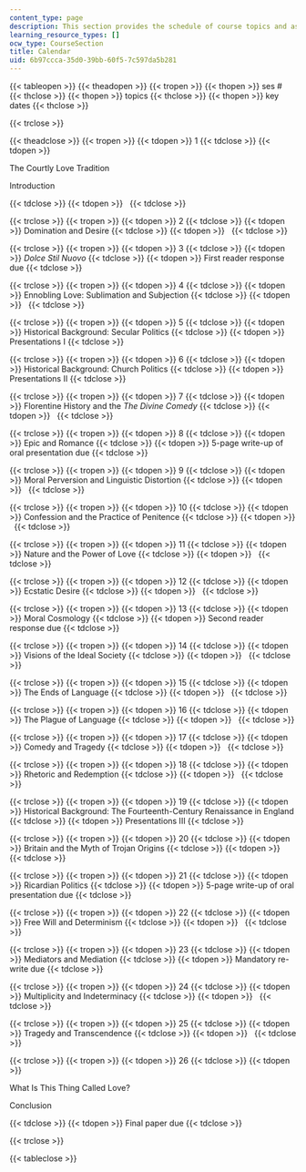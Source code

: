 ```yaml
---
content_type: page
description: This section provides the schedule of course topics and assignments.
learning_resource_types: []
ocw_type: CourseSection
title: Calendar
uid: 6b97ccca-35d0-39bb-60f5-7c597da5b281
---
```


{{< tableopen >}}
{{< theadopen >}}
{{< tropen >}}
{{< thopen >}}
ses #
{{< thclose >}}
{{< thopen >}}
topics
{{< thclose >}}
{{< thopen >}}
key dates
{{< thclose >}}

{{< trclose >}}

{{< theadclose >}}
{{< tropen >}}
{{< tdopen >}}
1
{{< tdclose >}}
{{< tdopen >}}


The Courtly Love Tradition

Introduction


{{< tdclose >}}
{{< tdopen >}}
 
{{< tdclose >}}

{{< trclose >}}
{{< tropen >}}
{{< tdopen >}}
2
{{< tdclose >}}
{{< tdopen >}}
Domination and Desire
{{< tdclose >}}
{{< tdopen >}}
 
{{< tdclose >}}

{{< trclose >}}
{{< tropen >}}
{{< tdopen >}}
3
{{< tdclose >}}
{{< tdopen >}}
_Dolce Stil Nuovo_
{{< tdclose >}}
{{< tdopen >}}
First reader response due
{{< tdclose >}}

{{< trclose >}}
{{< tropen >}}
{{< tdopen >}}
4
{{< tdclose >}}
{{< tdopen >}}
Ennobling Love: Sublimation and Subjection
{{< tdclose >}}
{{< tdopen >}}
 
{{< tdclose >}}

{{< trclose >}}
{{< tropen >}}
{{< tdopen >}}
5
{{< tdclose >}}
{{< tdopen >}}
Historical Background: Secular Politics
{{< tdclose >}}
{{< tdopen >}}
Presentations I
{{< tdclose >}}

{{< trclose >}}
{{< tropen >}}
{{< tdopen >}}
6
{{< tdclose >}}
{{< tdopen >}}
Historical Background: Church Politics
{{< tdclose >}}
{{< tdopen >}}
Presentations II
{{< tdclose >}}

{{< trclose >}}
{{< tropen >}}
{{< tdopen >}}
7
{{< tdclose >}}
{{< tdopen >}}
Florentine History and the _The Divine Comedy_
{{< tdclose >}}
{{< tdopen >}}
 
{{< tdclose >}}

{{< trclose >}}
{{< tropen >}}
{{< tdopen >}}
8
{{< tdclose >}}
{{< tdopen >}}
Epic and Romance
{{< tdclose >}}
{{< tdopen >}}
5-page write-up of oral presentation due
{{< tdclose >}}

{{< trclose >}}
{{< tropen >}}
{{< tdopen >}}
9
{{< tdclose >}}
{{< tdopen >}}
Moral Perversion and Linguistic Distortion
{{< tdclose >}}
{{< tdopen >}}
 
{{< tdclose >}}

{{< trclose >}}
{{< tropen >}}
{{< tdopen >}}
10
{{< tdclose >}}
{{< tdopen >}}
Confession and the Practice of Penitence
{{< tdclose >}}
{{< tdopen >}}
 
{{< tdclose >}}

{{< trclose >}}
{{< tropen >}}
{{< tdopen >}}
11
{{< tdclose >}}
{{< tdopen >}}
Nature and the Power of Love
{{< tdclose >}}
{{< tdopen >}}
 
{{< tdclose >}}

{{< trclose >}}
{{< tropen >}}
{{< tdopen >}}
12
{{< tdclose >}}
{{< tdopen >}}
Ecstatic Desire
{{< tdclose >}}
{{< tdopen >}}
 
{{< tdclose >}}

{{< trclose >}}
{{< tropen >}}
{{< tdopen >}}
13
{{< tdclose >}}
{{< tdopen >}}
Moral Cosmology
{{< tdclose >}}
{{< tdopen >}}
Second reader response due
{{< tdclose >}}

{{< trclose >}}
{{< tropen >}}
{{< tdopen >}}
14
{{< tdclose >}}
{{< tdopen >}}
Visions of the Ideal Society
{{< tdclose >}}
{{< tdopen >}}
 
{{< tdclose >}}

{{< trclose >}}
{{< tropen >}}
{{< tdopen >}}
15
{{< tdclose >}}
{{< tdopen >}}
The Ends of Language
{{< tdclose >}}
{{< tdopen >}}
 
{{< tdclose >}}

{{< trclose >}}
{{< tropen >}}
{{< tdopen >}}
16
{{< tdclose >}}
{{< tdopen >}}
The Plague of Language
{{< tdclose >}}
{{< tdopen >}}
 
{{< tdclose >}}

{{< trclose >}}
{{< tropen >}}
{{< tdopen >}}
17
{{< tdclose >}}
{{< tdopen >}}
Comedy and Tragedy
{{< tdclose >}}
{{< tdopen >}}
 
{{< tdclose >}}

{{< trclose >}}
{{< tropen >}}
{{< tdopen >}}
18
{{< tdclose >}}
{{< tdopen >}}
Rhetoric and Redemption
{{< tdclose >}}
{{< tdopen >}}
 
{{< tdclose >}}

{{< trclose >}}
{{< tropen >}}
{{< tdopen >}}
19
{{< tdclose >}}
{{< tdopen >}}
Historical Background: The Fourteenth-Century Renaissance in England
{{< tdclose >}}
{{< tdopen >}}
Presentations III
{{< tdclose >}}

{{< trclose >}}
{{< tropen >}}
{{< tdopen >}}
20
{{< tdclose >}}
{{< tdopen >}}
Britain and the Myth of Trojan Origins
{{< tdclose >}}
{{< tdopen >}}
 
{{< tdclose >}}

{{< trclose >}}
{{< tropen >}}
{{< tdopen >}}
21
{{< tdclose >}}
{{< tdopen >}}
Ricardian Politics
{{< tdclose >}}
{{< tdopen >}}
5-page write-up of oral presentation due
{{< tdclose >}}

{{< trclose >}}
{{< tropen >}}
{{< tdopen >}}
22
{{< tdclose >}}
{{< tdopen >}}
Free Will and Determinism
{{< tdclose >}}
{{< tdopen >}}
 
{{< tdclose >}}

{{< trclose >}}
{{< tropen >}}
{{< tdopen >}}
23
{{< tdclose >}}
{{< tdopen >}}
Mediators and Mediation
{{< tdclose >}}
{{< tdopen >}}
Mandatory re-write due
{{< tdclose >}}

{{< trclose >}}
{{< tropen >}}
{{< tdopen >}}
24
{{< tdclose >}}
{{< tdopen >}}
Multiplicity and Indeterminacy
{{< tdclose >}}
{{< tdopen >}}
 
{{< tdclose >}}

{{< trclose >}}
{{< tropen >}}
{{< tdopen >}}
25
{{< tdclose >}}
{{< tdopen >}}
Tragedy and Transcendence
{{< tdclose >}}
{{< tdopen >}}
 
{{< tdclose >}}

{{< trclose >}}
{{< tropen >}}
{{< tdopen >}}
26
{{< tdclose >}}
{{< tdopen >}}


What Is This Thing Called Love?

Conclusion


{{< tdclose >}}
{{< tdopen >}}
Final paper due
{{< tdclose >}}

{{< trclose >}}

{{< tableclose >}}